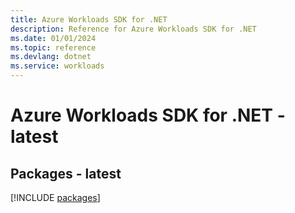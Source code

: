 ```yaml
---
title: Azure Workloads SDK for .NET
description: Reference for Azure Workloads SDK for .NET
ms.date: 01/01/2024
ms.topic: reference
ms.devlang: dotnet
ms.service: workloads
---
```

# Azure Workloads SDK for .NET - latest
## Packages - latest
[!INCLUDE [packages](workloads-index.md)]